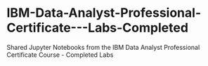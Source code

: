 # IBM-Data-Analyst-Professional-Certificate---Labs-Completed
Shared Jupyter Notebooks from the IBM Data Analyst Professional Certificate Course - Completed Labs
